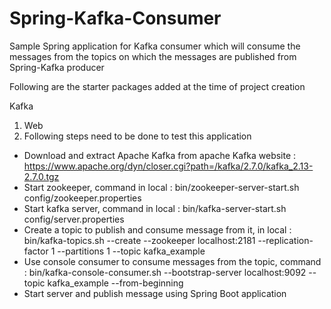 # Spring-Kafka-Consumer
Sample Spring application for Kafka consumer which will consume the messages from the topics on which the messages are published from Spring-Kafka producer

Following are the starter packages added at the time of project creation

Kafka
1. Web
2. Following steps need to be done to test this application

* Download and extract Apache Kafka from apache Kafka website : https://www.apache.org/dyn/closer.cgi?path=/kafka/2.7.0/kafka_2.13-2.7.0.tgz
* Start zookeeper, command in local : bin/zookeeper-server-start.sh config/zookeeper.properties
* Start kafka server, command in local : bin/kafka-server-start.sh config/server.properties
* Create a topic to publish and consume message from it, in local : bin/kafka-topics.sh --create --zookeeper localhost:2181 --replication-factor 1 --partitions 1 --topic kafka_example
* Use console consumer to consume messages from the topic, command : bin/kafka-console-consumer.sh --bootstrap-server localhost:9092 --topic kafka_example --from-beginning
* Start server and publish message using Spring Boot application
